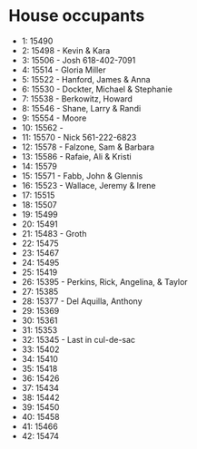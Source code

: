 # House occupants

- 1: 15490
- 2: 15498 - Kevin & Kara
- 3: 15506 - Josh 618-402-7091
- 4: 15514 - Gloria Miller
- 5: 15522 - Hanford, James & Anna
- 6: 15530 - Dockter, Michael & Stephanie
- 7: 15538 - Berkowitz, Howard
- 8: 15546 - Shane, Larry & Randi
- 9: 15554 - Moore
- 10: 15562 -
- 11: 15570 - Nick 561-222-6823
- 12: 15578 - Falzone, Sam & Barbara
- 13: 15586 - Rafaie, Ali & Kristi
- 14: 15579
- 15: 15571 - Fabb, John & Glennis
- 16: 15523 - Wallace, Jeremy & Irene
- 17: 15515
- 18: 15507
- 19: 15499
- 20: 15491
- 21: 15483 - Groth
- 22: 15475
- 23: 15467
- 24: 15495
- 25: 15419
- 26: 15395 - Perkins, Rick, Angelina, & Taylor
- 27: 15385
- 28: 15377 - Del Aquilla, Anthony
- 29: 15369
- 30: 15361
- 31: 15353
- 32: 15345 - Last in cul-de-sac
- 33: 15402
- 34: 15410
- 35: 15418
- 36: 15426
- 37: 15434
- 38: 15442
- 39: 15450
- 40: 15458
- 41: 15466
- 42: 15474
